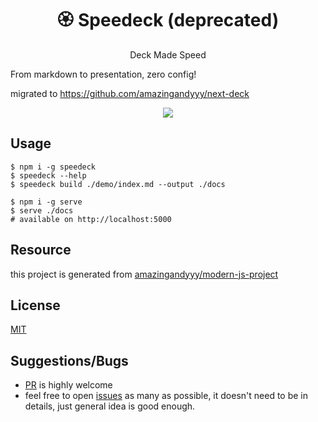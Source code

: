 <h1 align="center">
🏵️ Speedeck (deprecated)
</h1>
<p align="center">
Deck Made Speed

From markdown to presentation, zero config!

migrated to https://github.com/amazingandyyy/next-deck

</p>

<p align="center">
   <a href="https://github.com/amazingandyyy/speedeck/blob/master/LICENSE">
      <img src="https://img.shields.io/badge/License-MIT-green.svg" />
   </a>
   <!-- <a href="https://circleci.com/gh/amazingandyyy/speedeck">
      <img src="https://circleci.com/gh/amazingandyyy/speedeck/tree/master.svg?style=svg" />
   </a> -->
</p>

## Usage

```shell
$ npm i -g speedeck
$ speedeck --help
$ speedeck build ./demo/index.md --output ./docs

$ npm i -g serve
$ serve ./docs
# available on http://localhost:5000
```


## Resource

this project is generated from [amazingandyyy/modern-js-project](https://github.com/amazingandyyy/modern-js-project)

## License

[MIT](https://raw.githubusercontent.com/amazingandyyy/speedeck/master/license)

## Suggestions/Bugs

- [PR](https://github.com/amazingandyyy/speedeck/pulls) is highly welcome
- feel free to open [issues](https://github.com/amazingandyyy/speedeck/issues) as many as possible, it doesn't need to be in details, just general idea is good enough.

